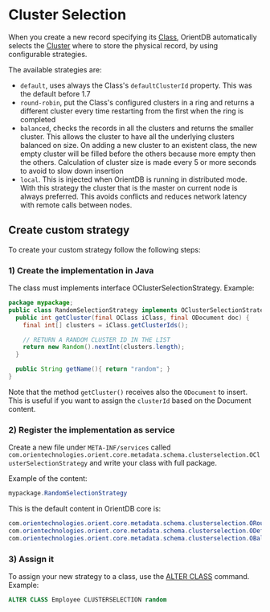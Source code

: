 # Cluster Selection

When you create a new record specifying its [Class](Concepts.md#Class), OrientDB automatically selects the [Cluster](Concepts.md#Cluster) where to store the physical record, by using configurable strategies.

The available strategies are:

- `default`, uses always the Class's ```defaultClusterId``` property. This was the default before 1.7
- `round-robin`, put the Class's configured clusters in a ring and returns a different cluster every time restarting from the first when the ring is completed
- `balanced`, checks the records in all the clusters and returns the smaller cluster. This allows the cluster to have all the underlying clusters balanced on size. On adding a new cluster to an existent class, the new empty cluster will be filled before the others because more empty then the others. Calculation of cluster size is made every 5 or more seconds to avoid to slow down insertion
- `local`. This is injected when OrientDB is running in distributed mode. With this strategy the cluster that is the master on current node is always preferred. This avoids conflicts and reduces network latency with remote calls between nodes.

## Create custom strategy

To create your custom strategy follow the following steps:

### 1) Create the implementation in Java

The class must implements interface OClusterSelectionStrategy. Example:

```java
package mypackage;
public class RandomSelectionStrategy implements OClusterSelectionStrategy {
  public int getCluster(final OClass iClass, final ODocument doc) {
    final int[] clusters = iClass.getClusterIds();

    // RETURN A RANDOM CLUSTER ID IN THE LIST
    return new Random().nextInt(clusters.length);
  }

  public String getName(){ return "random"; }
}
``` 

Note that the method `getCluster()` receives also the `ODocument` to insert. This is useful if you want to assign the `clusterId` based on the Document content.

### 2) Register the implementation as service

Create a new file under `META-INF/services` called `com.orientechnologies.orient.core.metadata.schema.clusterselection.OClusterSelectionStrategy` and write your class with full package.

Example of the content:

``` java
mypackage.RandomSelectionStrategy
```

This is the default content in OrientDB core is:

``` java
com.orientechnologies.orient.core.metadata.schema.clusterselection.ORoundRobinClusterSelectionStrategy
com.orientechnologies.orient.core.metadata.schema.clusterselection.ODefaultClusterSelectionStrategy
com.orientechnologies.orient.core.metadata.schema.clusterselection.OBalancedClusterSelectionStrategy
```

### 3) Assign it

To assign your new strategy to a class, use the [ALTER CLASS](SQL-Alter-Class.md) command. Example:

``` sql
ALTER CLASS Employee CLUSTERSELECTION random
```

